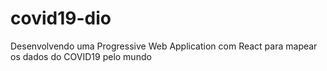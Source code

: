 # covid19-dio

Desenvolvendo uma Progressive Web Application com React para mapear os dados do COVID19 pelo mundo
